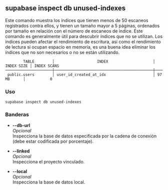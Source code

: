 ## supabase inspect db unused-indexes

Este comando muestra los índices que tienen menos de 50 escaneos registrados contra ellos, y tienen un tamaño mayor a 5 páginas, ordenados por tamaño en relación con el número de escaneos de índice. Este comando es generalmente útil para descubrir índices que no se utilizan. Los índices pueden afectar el rendimiento de escritura, así como el rendimiento de lectura si ocupan espacio en memoria, es una buena idea eliminar los índices que no son necesarios o no se están utilizando.

```
        TABLE        │                   INDEX                    │ INDEX SIZE │ INDEX SCANS
─────────────────────┼────────────────────────────────────────────┼────────────┼──────────────
 public.users        │ user_id_created_at_idx                     │ 97 MB      │           0
```

### Uso

```
supabase inspect db unused-indexes
```

### Banderas

- **--db-url <string>**  
    _Opcional_  
    Inspecciona la base de datos especificada por la cadena de conexión (debe estar codificada por porcentaje).
    
- **--linked**  
    _Opcional_  
    Inspecciona el proyecto vinculado.
    
- **--local**  
    _Opcional_  
    Inspecciona la base de datos local.